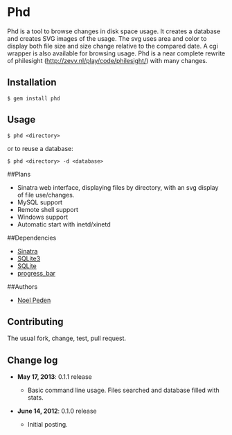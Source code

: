 # Phd

Phd is a tool to browse changes in disk space usage. It creates a database and creates SVG images of the usage. The svg uses area and color to display both file size and size change relative to the compared date. A cgi wrapper is also available for browsing usage. Phd is a near complete rewrite of philesight (http://zevv.nl/play/code/philesight/) with many changes.

## Installation

    $ gem install phd

## Usage

    $ phd <directory>

or to reuse a database:

    $ phd <directory> -d <database>

##Plans

* Sinatra web interface, displaying files by directory, with an svg display of file use/changes.
* MySQL support
* Remote shell support
* Windows support
* Automatic start with inetd/xinetd

##Dependencies

- [Sinatra](https://github.com/sinatra/sinatra)
- [SQLite3](https://github.com/luislavena/sqlite3-ruby)
- [SQLite](http://www.sqlite.org)
- [progress_bar](https://github.com/paul/progress_bar)

##Authors

* [Noel Peden](https://github.com/straydogstudio)

## Contributing

The usual fork, change, test, pull request.

## Change log

- **May 17, 2013**: 0.1.1 release
  - Basic command line usage. Files searched and database filled with stats.

- **June 14, 2012**: 0.1.0 release
  - Initial posting.

